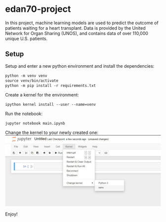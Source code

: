 # edan70-project

In this project, machine learning models are used to predict the outcome of patients waiting for a heart transplant. Data is provided by the United Network for Organ Sharing (UNOS), and contains data of over 110,000 unique U.S. patients.

## Setup

Setup and enter a new python environment and install the dependencies:
```
python -m venv venv
source venv/bin/activate
python -m pip install -r requirements.txt
```

Create a kernel for the environment:
```
ipython kernel install --user --name=venv
```

Run the notebook:
```
jupyter notebook main.ipynb
```

Change the kernel to your newly created one:
![Testing](img/change_kernel.png)

Enjoy!